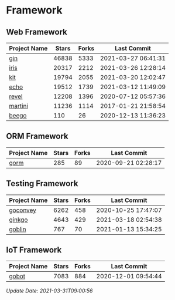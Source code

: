 # Framework

## Web Framework
| Project Name | Stars | Forks | Last Commit |
| ------------ | ----- | ----- | ----------- |
| [gin](https://github.com/gin-gonic/gin) | 46838 | 5333 | 2021-03-27 06:41:31 |
| [iris](https://github.com/kataras/iris) | 20317 | 2212 | 2021-03-26 12:28:14 |
| [kit](https://github.com/go-kit/kit) | 19794 | 2055 | 2021-03-20 12:02:47 |
| [echo](https://github.com/labstack/echo) | 19512 | 1739 | 2021-03-12 11:49:09 |
| [revel](https://github.com/revel/revel) | 12208 | 1396 | 2020-07-12 05:57:36 |
| [martini](https://github.com/go-martini/martini) | 11236 | 1114 | 2017-01-21 21:58:54 |
| [beego](https://github.com/astaxie/beego) | 110 | 26 | 2020-12-13 11:36:23 |

## ORM Framework
| Project Name | Stars | Forks | Last Commit |
| ------------ | ----- | ----- | ----------- |
| [gorm](https://github.com/jinzhu/gorm) | 285 | 89 | 2020-09-21 02:28:17 |

## Testing Framework
| Project Name | Stars | Forks | Last Commit |
| ------------ | ----- | ----- | ----------- |
| [goconvey](https://github.com/smartystreets/goconvey) | 6262 | 458 | 2020-10-25 17:47:07 |
| [ginkgo](https://github.com/onsi/ginkgo) | 4643 | 429 | 2021-03-18 02:54:38 |
| [goblin](https://github.com/franela/goblin) | 767 | 70 | 2021-01-13 15:34:25 |

## IoT Framework
| Project Name | Stars | Forks | Last Commit |
| ------------ | ----- | ----- | ----------- |
| [gobot](https://github.com/hybridgroup/gobot) | 7083 | 884 | 2020-12-01 09:54:44 |

*Update Date: 2021-03-31T09:00:56*